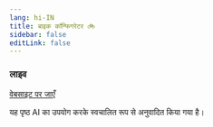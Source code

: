 ```yaml
---
lang: hi-IN
title: बाइक कॉन्फिगरेटर 🚲
sidebar: false
editLink: false
---
```


### लाइव

<sample src="https://bike.needle.tools" />

[वेबसाइट पर जाएँ](https://bike.needle.tools)


यह पृष्ठ AI का उपयोग करके स्वचालित रूप से अनुवादित किया गया है।